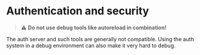 # Authentication and security

> :warning: **Do not use debug tools like autoreload in combination!**

The auth server and such tools are generally not compatible.
Using the auth system in a debug environment can also make it very hard to debug.

